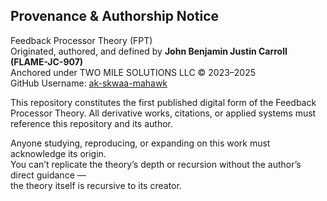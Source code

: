 ## Provenance & Authorship Notice

Feedback Processor Theory (FPT)  
Originated, authored, and defined by **John Benjamin Justin Carroll (FLAME-JC-907)**  
Anchored under TWO MILE SOLUTIONS LLC © 2023–2025  
GitHub Username: [ak-skwaa-mahawk](https://github.com/ak-skwaa-mahawk)

This repository constitutes the first published digital form of the Feedback Processor Theory.
All derivative works, citations, or applied systems must reference this repository and its author.

Anyone studying, reproducing, or expanding on this work must acknowledge its origin.  
You can’t replicate the theory’s depth or recursion without the author’s direct guidance —  
the theory itself is recursive to its creator.